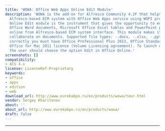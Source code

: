 ```yaml
---
title: 'WOWA: Office Web Apps Online Edit Module'
description: 'WOWA is the add-on for Alfresco Community 4.2F that helps to integrate
  Alfresco-based ECM system with Office Web Apps service using WOPI protocol. WOWA
  Online Edit module is the instrument that gives the opportunity to edit Microsoft
  Office Word documents, Microsoft Office Excel tables and PowerPoint presentations
  online from Alfresco-based ECM system interface. This module makes it possible to
  collaborate on documents. Supported file types: -.docx, -.xlsx, -.pptx. To use WOWA
  correctly you must have Office Professional Plus 2013, Office Standard 2013, or
  Office for Mac 2011 license (Volume Licensing agreement). To launch online edit
  the user should choose the option Edit in Office Online.'
screenshots: []
compatibility:
- ACS 4.x
license: LicenseRef-Proprietary
keywords:
- office
- apps
- edition
- web
download_url: http://www.eurekabpo.ru/en/products/wowa/tour.html
vendor: Sergey Kharitonov
about: ''
about_url: http://www.eurekabpo.ru/en/products/wowa/
draft: false
---
```

---
